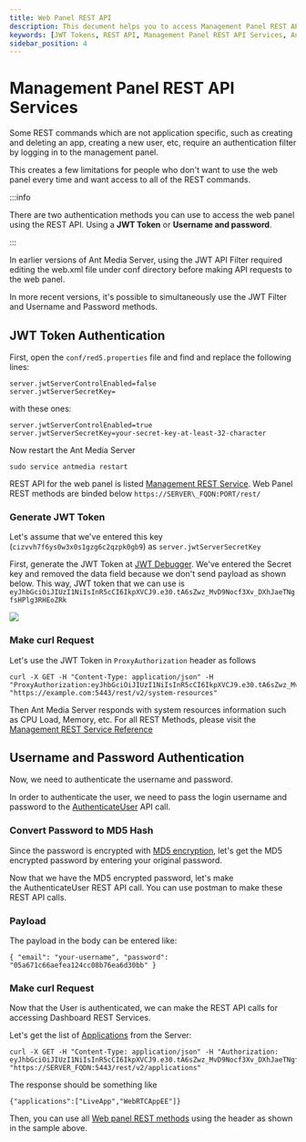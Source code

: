 ```yaml
---
title: Web Panel REST API 
description: This document helps you to access Management Panel REST API Services with JWT Tokens.
keywords: [JWT Tokens, REST API, Management Panel REST API Services, Ant Media Server Documentation, Ant Media Server Tutorials]
sidebar_position: 4
---
```


# Management Panel REST API Services

Some REST commands which are not application specific, such as creating and deleting an app, creating a new user, etc, require an authentication filter by logging in to the management panel. 

This creates a few limitations for people who don't want to use the web panel every time and want access to all of the REST commands.

:::info

There are two authentication methods you can use to access the web panel using the REST API. Using a **JWT Token** or **Username and password**.

:::

In earlier versions of Ant Media Server, using the JWT API Filter required editing the web.xml file under conf directory before making API requests to the web panel. 

In more recent versions, it's possible to simultaneously use the JWT Filter and Username and Password methods.

## JWT Token Authentication

First, open the ```conf/red5.properties``` file and find and replace the following lines:

```
server.jwtServerControlEnabled=false 
server.jwtServerSecretKey=
```

with these ones:

```
server.jwtServerControlEnabled=true
server.jwtServerSecretKey=your-secret-key-at-least-32-character
```

Now restart the Ant Media Server

```
sudo service antmedia restart
```

REST API for the web panel is listed [Management REST Service](https://antmedia.io/rest/?urls.primaryName=2.11.0-management). Web Panel REST methods are binded below `https://SERVER\_FQDN:PORT/rest/`


### Generate JWT Token
Let's assume that we've entered this key (`cizvvh7f6ys0w3x0s1gzg6c2qzpk0gb9`) as `server.jwtServerSecretKey`

First, generate the JWT Token at [JWT Debugger](https://jwt.io/#debugger-io). We've entered the Secret key and removed the data field because we don't send payload as shown below. This way, JWT token that we can use is ```eyJhbGciOiJIUzI1NiIsInR5cCI6IkpXVCJ9.e30.tA6sZwz_MvD9Nocf3Xv_DXhJaeTNgfsHPlg3RHEoZRk```

![](@site/static/img/JWT_debugger_sample_for_web_panel_ant_media_server.png)

### Make curl Request
Let's use the JWT Token in `ProxyAuthorization` header as follows

```
curl -X GET -H "Content-Type: application/json" -H "ProxyAuthorization:eyJhbGciOiJIUzI1NiIsInR5cCI6IkpXVCJ9.e30.tA6sZwz_MvD9Nocf3Xv_DXhJaeTNgfsHPlg3RHEoZRk" "https://example.com:5443/rest/v2/system-resources"
```
Then Ant Media Server responds with system resources information such as CPU Load, Memory, etc. For all REST Methods, please visit the [Management REST Service Reference](https://antmedia.io/rest/?urls.primaryName=2.11.0-management) 



## Username and Password Authentication

Now, we need to authenticate the username and password.

In order to authenticate the user, we need to pass the login username and password to the [AuthenticateUser](https://antmedia.io/rest/?urls.primaryName=2.11.0-management#/default/authenticateUser) API call.

### Convert Password to MD5 Hash

Since the password is encrypted with [MD5 encryption](https://www.md5online.org/md5-encrypt.html), let's get the MD5 encrypted password[](https://www.md5online.org/md5-encrypt.html)[](https://www.md5online.org/md5-encrypt.html) by entering your original password.

Now that we have the MD5 encrypted password, let's make the AuthenticateUser REST API call. You can use postman to make these REST API calls.

### Payload

The payload in the body can be entered like:

```
{ "email": "your-username", "password": "05a671c66aefea124cc08b76ea6d30bb" }
```

### Make curl Request

Now that the User is authenticated, we can make the REST API calls for accessing Dashboard REST Services.

Let's get the list of [Applications](https://antmedia.io/rest/?urls.primaryName=2.11.0-management#/default/getApplications) from the Server:

```
curl -X GET -H "Content-Type: application/json" -H "Authorization: eyJhbGciOiJIUzI1NiIsInR5cCI6IkpXVCJ9.e30.tA6sZwz_MvD9Nocf3Xv_DXhJaeTNgfsHPlg3RHEoZRk" "https://SERVER_FQDN:5443/rest/v2/applications"
```

The response should be something like

```
{"applications":["LiveApp","WebRTCAppEE"]}
```

Then, you can use all [Web panel REST methods](https://antmedia.io/rest/?urls.primaryName=2.11.0-management) using the header as shown in the sample above.
